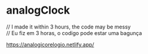 # analogClock

// I made it within 3 hours, the code may be messy  
// Eu fiz em 3 horas, o codigo pode estar uma bagunça

https://analogicorelogio.netlify.app/
